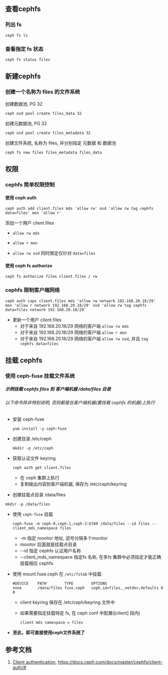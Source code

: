 ## 查看cephfs
### 列出 fs
```shell
ceph fs ls
```

### 查看指定 fs 状态

  ```shell
ceph fs status files
  ```

## 新建cephfs

### 创建一个名称为 files 的文件系统
创建数据池, PG 32

  ```shell
ceph osd pool create files_data 32
  ```


创建元数据池, PG 32

  ```shell
ceph osd pool create files_metadata 32
  ```


创建文件系统, 名称为 files, 并分别指定 元数据 和 数据池

  ```shell
ceph fs new files files_metadata files_data
  ```

## 权限

### cephfs 简单权限控制

#### 使用 ceph auth

    ceph auth add client.files mds 'allow rw' osd 'allow rw tag cephfs data=files' mon 'allow r'

添加一个用户 client.files

- `allow rw mds`

- `allow r mon`

- `allow rw osd` 同时限定仅针对 `data=files`

#### 使用 ceph fs authorize

    ceph fs authorize files client.files / rw

### cephfs 限制客户端网络

    ceph auth caps client.files mds 'allow rw network 192.168.20.18/29' mon 'allow r network 192.168.20.18/29' osd 'allow rw tag cephfs data=files network 192.168.20.18/29'

- 更新一个用户 client.files
  - 对于来自 192.168.20.18/29 网络的客户端 `allow rw mds`
  - 对于来自 192.168.20.18/29 网络的客户端 `allow r mon`
  - 对于来自 192.168.20.18/29 网络的客户端 `allow rw osd`, 并且 `tag cephfs data=files`

## 挂载 cephfs

### 使用 ceph-fuse 挂载文件系统
##### 示例挂载 cephfs files 到 客户端机器 /data/files 目录
###### 以下命令除非特别说明, 否则都是在客户端机器(要挂载 cephfs 的机器)上执行
- 安装 ceph-fuse
  
      yum install -y ceph-fuse

- 创建目录 /etc/ceph
  
      mkdir -p /etc/ceph

- 获取认证文件 keyring

      ceph auth get client.files
  - 在 ceph 集群上执行
  - 复制输出内容到客户端机器, 保存为 /etc/ceph/keyring

- 创建挂载点目录 /data/files
  
```shell
mkdir -p /data/files
```

  

- 使用 `ceph-fuse` 挂载

      ceph-fuse -m ceph-0,ceph-1,ceph-2:6789 /data/files --id files --client_mds_namespace files
  - -m 指定 monitor 地址, 逗号分隔多个monitor
  - monitor 后面就是挂载点目录
  - --id 指定 cephfs 认证用户名称 
  - --client_mds_namespace 指定fs 名称, 在多fs 集群中必须指定才能正确挂载相应 cephfs

- 使用 mount.fuse.ceph 在 `/etc/fstab` 中挂载

      #DEVICE    PATH        TYPE        OPTIONS
      none       /data/files fuse.ceph   ceph.id=files,_netdev,defaults 0 0
  - client keyring 保存在 /etc/ceph/keyring 文件中
  - 如果需要指定挂载特定 fs, 在 ceph conf 中配置([client] 段内)

        client mds namespace = files

- **至此，即可直接使用ceph文件系统了**

## 参考文档
1. [Client authentication](https://docs.ceph.com/docs/master/cephfs/client-auth/#), https://docs.ceph.com/docs/master/cephfs/client-auth/#